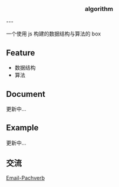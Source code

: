 <h3 align="center">algorithm</h3>
---

一个使用 js 构建的数据结构与算法的 box

## Feature

- 数据结构
- 算法

## Document
更新中...

## Example
更新中...

## 交流

[Email-Pachverb](1506262681@qq.com)

